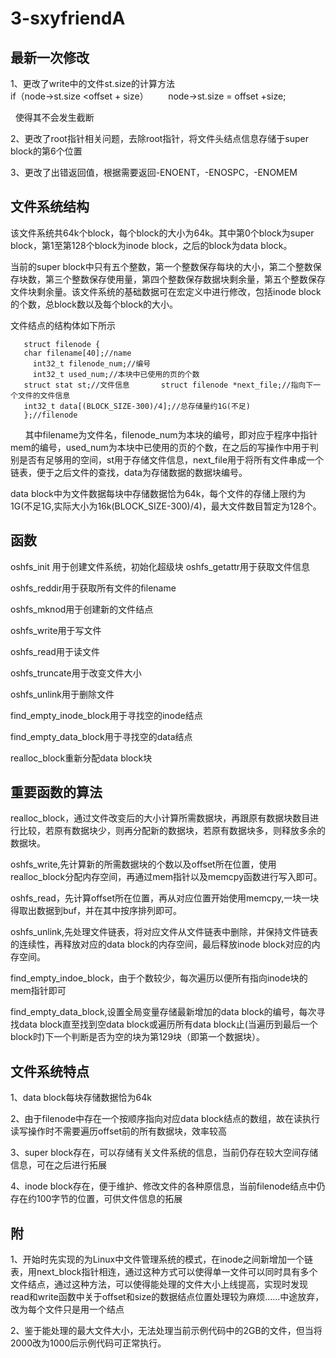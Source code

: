 # 3-sxyfriendA

## 最新一次修改
1、更改了write中的文件st.size的计算方法
        
	if（node->st.size <offset + size）
        node->st.size = offset +size;
	
   使得其不会发生截断
   
2、更改了root指针相关问题，去除root指针，将文件头结点信息存储于super block的第6个位置

3、更改了出错返回值，根据需要返回-ENOENT，-ENOSPC，-ENOMEM

## 文件系统结构
该文件系统共64k个block，每个block的大小为64k。其中第0个block为super block，第1至第128个block为inode block，之后的block为data block。

当前的super block中只有五个整数，第一个整数保存每块的大小，第二个整数保存块数，第三个整数保存使用量，第四个整数保存数据块剩余量，第五个整数保存文件块剩余量。该文件系统的基础数据可在宏定义中进行修改，包括inode block的个数，总block数以及每个block的大小。

文件结点的结构体如下所示

       struct filenode {
       char filename[40];//name
	     int32_t filenode_num;//编号
	     int32_t used_num;//本块中已使用的页的个数 
       struct stat st;//文件信息       struct filenode *next_file;//指向下一个文件的文件信息
       int32_t data[(BLOCK_SIZE-300)/4];//总存储量约1G(不足)
       };//filenode 
      
其中filename为文件名，filenode_num为本块的编号，即对应于程序中指针mem的编号，used_num为本块中已使用的页的个数，在之后的写操作中用于判别是否有足够用的空间，st用于存储文件信息，next_file用于将所有文件串成一个链表，便于之后文件的查找，data为存储数据的数据块编号。

data block中为文件数据每块中存储数据恰为64k，每个文件的存储上限约为1G(不足1G,实际大小为16k(BLOCK_SIZE-300)/4)，最大文件数目暂定为128个。

## 函数

oshfs_init 用于创建文件系统，初始化超级块
oshfs_getattr用于获取文件信息

oshfs_reddir用于获取所有文件的filename

oshfs_mknod用于创建新的文件结点

oshfs_write用于写文件

oshfs_read用于读文件

oshfs_truncate用于改变文件大小

oshfs_unlink用于删除文件

find_empty_inode_block用于寻找空的inode结点

find_empty_data_block用于寻找空的data结点

realloc_block重新分配data block块

## 重要函数的算法
realloc_block，通过文件改变后的大小计算所需数据块，再跟原有数据块数目进行比较，若原有数据块少，则再分配新的数据块，若原有数据块多，则释放多余的数据块。

oshfs_write,先计算新的所需数据块的个数以及offset所在位置，使用realloc_block分配内存空间，再通过mem指针以及memcpy函数进行写入即可。

oshfs_read，先计算offset所在位置，再从对应位置开始使用memcpy,一块一块得取出数据到buf，并在其中按序排列即可。

oshfs_unlink,先处理文件链表，将对应文件从文件链表中删除，并保持文件链表的连续性，再释放对应的data block的内存空间，最后释放inode block对应的内存空间。

find_empty_indoe_block，由于个数较少，每次遍历以便所有指向inode块的mem指针即可

find_empty_data_block,设置全局变量存储最新增加的data block的编号，每次寻找data block直至找到空data block或遍历所有data block止(当遍历到最后一个block时)下一个判断是否为空的块为第129块（即第一个数据块）。

## 文件系统特点
1、data block每块存储数据恰为64k 

2、由于filenode中存在一个按顺序指向对应data block结点的数组，故在读执行读写操作时不需要遍历offset前的所有数据块，效率较高

3、super block存在，可以存储有关文件系统的信息，当前仍存在较大空间存储信息，可在之后进行拓展

4、inode block存在，便于维护、修改文件的各种原信息，当前filenode结点中仍存在约100字节的位置，可供文件信息的拓展

## 附
1、开始时先实现的为Linux中文件管理系统的模式，在inode之间新增加一个链表，用next_block指针相连，通过这种方式可以使得单一文件可以同时具有多个文件结点，通过这种方法，可以使得能处理的文件大小上线提高，实现时发现read和write函数中关于offset和size的数据结点位置处理较为麻烦……中途放弃，改为每个文件只是用一个结点

2、鉴于能处理的最大文件大小，无法处理当前示例代码中的2GB的文件，但当将2000改为1000后示例代码可正常执行。
